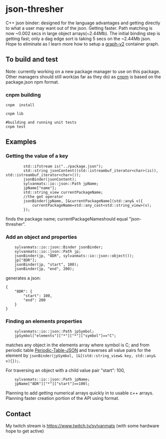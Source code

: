 # json-thresher
C++ json binder: designed for the language advantages and getting directly to what a user may want out of the json. Getting faster. Path matching is now ~0.002 secs in large object arrays(~2.44Mb).
The initial binding step is getting fast; only a dag edge sort is taking 5 secs on the ~2.44Mb json. Hope to eliminate as I learn more how to setup a [graph-v2](https://github.com/stdgraph/graph-v2.git) container graph.

## To build and test

Note: currently working on a new package manager to use on this package.  Other managers should still 
work(as far as they do) as [cnpm](https://github.com/DataDriven-CAM/cnpm.git) is based on the package.json npm format.

### cnpm building

```
cnpm  install

cnpm lib

#building and running unit tests
cnpm test

```
## Examples

### Getting the value of a key

```
        std::ifstream is("../package.json");
        std::string jsonContent((std::istreambuf_iterator<char>(is)), std::istreambuf_iterator<char>());
        jsonBinder(jsonContent);
        sylvanmats::io::json::Path jpName;
        jpName["name"];
        std::string_view currentPackageName;
        //the get operator
        jsonBinder(jpName, [&currentPackageName](std::any& v){
            currentPackageName=std::any_cast<std::string_view>(v);
        });
```
finds the package name; currentPackageNameshould equal "json-thresher".

### Add an object and properties

```
    sylvanmats::io::json::Binder jsonBinder;
    sylvanmats::io::json::Path jp;
    jsonBinder(jp, "8DR", sylvanmats::io::json::object());
    jp["8DR"];
    jsonBinder(jp, "start", 100);
    jsonBinder(jp, "end", 200);
```
generates a json:
```
{
    "8DR": {
        "start": 100,
        "end": 200
    }
}

```

### Finding an elements properties
```
    sylvanmats::io::json::Path jpSymbol;
    jpSymbol["elements"]["*"]["*"]["symbol"]=="C";

```
matches any object in the elements array where symbol is C; and from periodic table [Periodic-Table-JSON](https://github.com/Bowserinator/Periodic-Table-JSON.git) 
and traverses all value pairs for the element by ```jsonBinder(jpSymbol, [&](std::string_view& key, std::any& v){});```.  

For traversing an object with a child value pair "start": 100, 
```
    sylvanmats::io::json::Path jpName;
    jpName["8DR"]["*"]["start"]==100l;
```

Planning to add getting numerical arrays quickly in to usable c++ arrays. 
Planning faster creation portion of the API using format.

## Contact

My twitch stream is https://www.twitch.tv/sylvanmats
(with some hardware hope to get active)